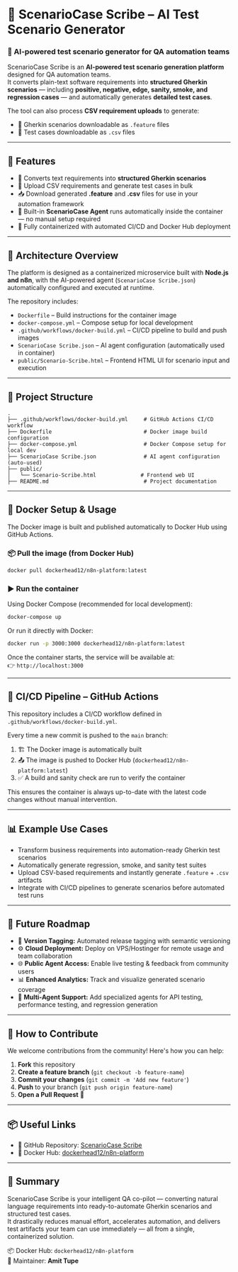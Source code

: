 
# 🤖 ScenarioCase Scribe – AI Test Scenario Generator

### 🚀 AI-powered test scenario generator for QA automation teams

ScenarioCase Scribe is an **AI-powered test scenario generation platform** designed for QA automation teams.  
It converts plain-text software requirements into **structured Gherkin scenarios** — including **positive, negative, edge, sanity, smoke, and regression cases** — and automatically generates **detailed test cases**.

The tool can also process **CSV requirement uploads** to generate:
- 📜 Gherkin scenarios downloadable as `.feature` files  
- 🧪 Test cases downloadable as `.csv` files

---

## 🧠 Features

- 🔁 Converts text requirements into **structured Gherkin scenarios**  
- 📁 Upload CSV requirements and generate test cases in bulk  
- 📥 Download generated **.feature** and **.csv** files for use in your automation framework  
- 🤖 Built-in **ScenarioCase Agent** runs automatically inside the container — no manual setup required  
- 🐳 Fully containerized with automated CI/CD and Docker Hub deployment  

---

## 🧰 Architecture Overview

The platform is designed as a containerized microservice built with **Node.js and n8n**, with the AI-powered agent (`ScenarioCase Scribe.json`) automatically configured and executed at runtime.

The repository includes:
- `Dockerfile` – Build instructions for the container image  
- `docker-compose.yml` – Compose setup for local development  
- `.github/workflows/docker-build.yml` – CI/CD pipeline to build and push images  
- `ScenarioCase Scribe.json` – AI agent configuration (automatically used in container)  
- `public/Scenario-Scribe.html` – Frontend HTML UI for scenario input and execution

---

## 📁 Project Structure

```
.
├── .github/workflows/docker-build.yml     # GitHub Actions CI/CD workflow
├── Dockerfile                             # Docker image build configuration
├── docker-compose.yml                     # Docker Compose setup for local dev
├── ScenarioCase Scribe.json               # AI agent configuration (auto-used)
├── public/
│   └── Scenario-Scribe.html              # Frontend web UI
├── README.md                              # Project documentation
```

---

## 🐳 Docker Setup & Usage

The Docker image is built and published automatically to Docker Hub using GitHub Actions.

### 📦 Pull the image (from Docker Hub)

```bash
docker pull dockerhead12/n8n-platform:latest
```

### ▶️ Run the container

Using Docker Compose (recommended for local development):

```bash
docker-compose up
```

Or run it directly with Docker:

```bash
docker run -p 3000:3000 dockerhead12/n8n-platform:latest
```

Once the container starts, the service will be available at:  
👉 `http://localhost:3000`

---

## 🔄 CI/CD Pipeline – GitHub Actions

This repository includes a CI/CD workflow defined in `.github/workflows/docker-build.yml`.

Every time a new commit is pushed to the `main` branch:

1. 🏗️ The Docker image is automatically built  
2. 📤 The image is pushed to Docker Hub (`dockerhead12/n8n-platform:latest`)  
3. ✅ A build and sanity check are run to verify the container  

This ensures the container is always up-to-date with the latest code changes without manual intervention.

---

## 📊 Example Use Cases

- Transform business requirements into automation-ready Gherkin test scenarios  
- Automatically generate regression, smoke, and sanity test suites  
- Upload CSV-based requirements and instantly generate `.feature` + `.csv` artifacts  
- Integrate with CI/CD pipelines to generate scenarios before automated test runs  

---

## 🔮 Future Roadmap

- 🧠 **Version Tagging:** Automated release tagging with semantic versioning  
- ⚙️ **Cloud Deployment:** Deploy on VPS/Hostinger for remote usage and team collaboration  
- 🌐 **Public Agent Access:** Enable live testing & feedback from community users  
- 📊 **Enhanced Analytics:** Track and visualize generated scenario coverage  
- 🤖 **Multi-Agent Support:** Add specialized agents for API testing, performance testing, and regression generation  

---

## 🤝 How to Contribute

We welcome contributions from the community! Here's how you can help:

1. **Fork** this repository  
2. **Create a feature branch** (`git checkout -b feature-name`)  
3. **Commit your changes** (`git commit -m 'Add new feature'`)  
4. **Push** to your branch (`git push origin feature-name`)  
5. **Open a Pull Request** 🎉  

---

## 📦 Useful Links

- 🔗 GitHub Repository: [ScenarioCase Scribe](https://github.com/Amit-access/n8n-automation-platform/)  
- 🐳 Docker Hub: [dockerhead12/n8n-platform](https://hub.docker.com/u/dockerhead12)

---

## 🧪 Summary

ScenarioCase Scribe is your intelligent QA co-pilot — converting natural language requirements into ready-to-automate Gherkin scenarios and structured test cases.  
It drastically reduces manual effort, accelerates automation, and delivers test artifacts your team can use immediately — all from a single, containerized solution.

📦 Docker Hub: `dockerhead12/n8n-platform`  
🧠 Maintainer: **Amit Tupe**
